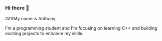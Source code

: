 ### Hi there 👋
###My name is Anthony

I'm a programming student and I'm focusing on learning C++ and building exciting projects to enhance my skills.
